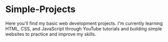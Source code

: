 # Simple-Projects
Here you'll find my basic web development projects. I'm currently learning HTML, CSS, and JavaScript through YouTube tutorials and building simple websites to practice and improve my skills.
